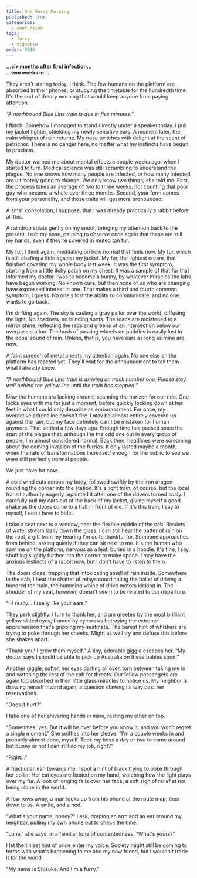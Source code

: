 ```yaml
---
title: One Furry Morning
published: true
categories: 
  - confursion
tags: 
  - furry
  - vignette
order: 0010
---
```


**...six months after first infection...**  
**...two weeks in...**

They aren't staring today, I think. The few humans on the platform are absorbed
in their phones, or studying the timetable for the hundredth time. It's the sort
of dreary morning that would keep anyone from paying attention.

*“A northbound Blue Line train is due in five minutes.”*

I flinch. Somehow I managed to stand directly under a speaker today. I pull my
jacket tighter, shielding my newly sensitive ears. A moment later, the calm
whisper of rain returns. My nose twitches with delight at the scent of
petrichor. There is no danger here, no matter what my instincts have begun to
proclaim.

My doctor warned me about mental effects a couple weeks ago, when I started to
turn. Medical science was still scrambling to understand the plague. No one
knows how many people are infected, or how many infected are ultimately going to
change. We only know two things, she told me. First, the process takes an
average of two to three weeks, not counting that poor guy who became a whale
over three months. Second, your form comes from your personality, and those
traits will get more pronounced.

A small consolation, I suppose, that I was already practically a rabbit before
all this.

<!--more-->

A raindrop splats gently on my snout, bringing my attention back to the present.
I rub my nose, pausing to observe once again that these are still my hands, even
if they're covered in muted tan fur.

My fur, I think again, meditating on how normal that feels now. My fur, which is
still chafing a little against my jacket. My fur, the lightest cream, that
finished covering my whole body last week. It was the first symptom, starting
from a little itchy patch on my chest. It was a sample of that fur that informed
my doctor I was to become a bunny, by whatever miracles the labs have begun
working. No known cure, but then none of us who are changing have expressed
interest in one. That makes a third and fourth common symptom, I guess. No one's
lost the ability to communicate, and no one wants to go back.

I'm drifting again. The sky is casting a gray pallor over the world, diffusing
the light. No shadows, no blinding spots. The roads are moistened to a mirror
shine, reflecting the reds and greens of an intersection below our overpass
station. The hush of passing wheels on puddles is easily lost in the equal sound
of rain. Unless, that is, you have ears as long as mine are now.

A faint screech of metal arrests my attention again. No one else on the platform
has reacted yet. They'll wait for the announcement to tell them what I already
know.

*“A northbound Blue Line train is arriving on track number one. Please stay well
behind the yellow line until the train has stopped.”*

Now the humans are looking around, scanning the horizon for our ride. One locks
eyes with me for just a moment, before quickly looking down at her feet in what
I could only describe as embarassment. For once, my overactive adrenaline
doesn't fire. I may be almost entirely covered up against the rain, but my face
definitely can't be mistaken for human anymore. That settled a few days ago.
Enough time has passed since the start of the plague that, although I'm the odd
one out in every group of people, I'm almost considered normal. Back then,
headlines were screaming about the coming invasion of the furries. It only
lasted maybe a month, when the rate of transformations increased enough for the
public to see we were still perfectly normal people.

We just have fur now.

A cold wind cuts across my body, followed swiftly by the iron dragon rounding
the corner into the station. It's a light train, of course, but the local
transit authority eagerly repainted it after one of the drivers turned scaly. I
carefully pull my ears out of the back of my jacket, giving myself a good shake
as the doors come to a halt in front of me. If it's this train, I say to myself,
I don't have to hide.

I take a seat next to a window, near the flexible middle of the cab. Rivulets of
water stream lazily down the glass. I can still hear the patter of rain on the
roof, a gift from my hearing I'm quite thankful for. Someone approaches from
behind, asking quietly if they can sit next to me. It's the human who saw me on
the platform, nervous as a leaf, buried in a hoodie. It's fine, I say, shuffling
slightly further into the corner to make space. I may have the anxious instincts
of a rabbit now, but I don't have to listen to them.

The doors close, trapping that intoxicating smell of rain inside. Somewhere in
the cab, I hear the chatter of relays coordinating the ballet of driving a
hundred ton train, the humming whine of drive motors kicking in. The shudder of
my seat, however, doesn't seem to be related to our departure.

“I-I really... I really like your ears.”

They perk slightly. I turn to thank her, and am greeted by the most brilliant
yellow slitted eyes, framed by eyebrows betraying the extreme apprehension
that's gripping my seatmate. The barest hint of whiskers are trying to poke
through her cheeks. Might as well try and defuse this before she shakes apart.

“Thank you! I grew them myself.” A tiny, adorable giggle escapes her. “My doctor
says I should be able to pick up Australia on these babies soon.”

Another giggle, softer, her eyes darting all over, torn between taking me in and
watching the rest of the cab for threats. Our fellow passengers are again too
absorbed in their little glass miracles to notice us. My neighbor is drawing
herself inward again, a question clawing its way past her reservations.

“Does it hurt?”

I take one of her shivering hands in mine, resting my other on top.

“Sometimes, yes. But it will be over before you know it, and you won't regret a
single moment.” She sniffles into her sleeve. “I'm a couple weeks in and
probably almost done, myself. Took my boss a day or two to come around but bunny
or not I can still do my job, right?”

“Right...”

A fractional lean towards me. I spot a hint of black trying to poke through her
collar. Her cat eyes are fixated on my hand, watching how the light plays over
my fur. A look of longing falls over her face, a soft sigh of relief at not
being alone in the world.

A few rows away, a man looks up from his phone at the route map, then down to
us. A smile, and a nod.

“What's your name, honey?” I ask, draping an arm and an ear around my neighbor,
pulling my own phone out to check the time.

“Luna,” she says, in a familiar tone of contentedness. “What's yours?”

I let the tiniest hint of pride enter my voice. Society might still be coming to
terms with what's happening to me and my new friend, but I wouldn't trade it for
the world.

“My name is Shizuka. And I'm a furry.”